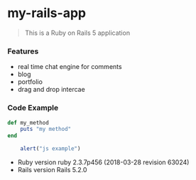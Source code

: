 # my-rails-app

> This is a Ruby on Rails 5 application

### Features

- real time chat engine for comments
- blog
- portfolio
- drag and drop intercae

### Code Example

```ruby
def my_method
    puts "my method"
end
```

```javascript
    alert("js example")
```

* Ruby version
ruby 2.3.7p456 (2018-03-28 revision 63024)
* Rails version
Rails 5.2.0
